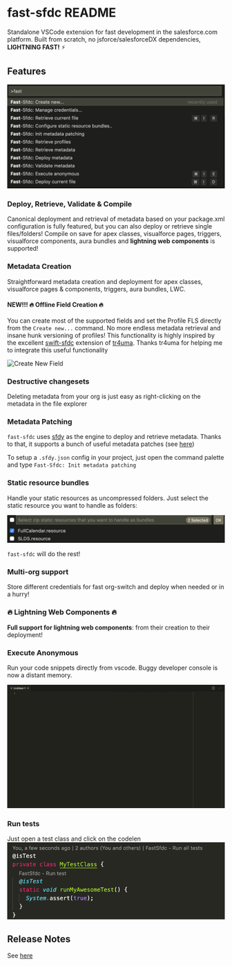 # fast-sfdc README

Standalone VSCode extension for fast development in the salesforce.com platform.
Built from scratch, no jsforce/salesforceDX dependencies, <b>LIGHTNING FAST!</b> ⚡️

## Features

![Command Palette](./images/commands.png "Command Palette")

### Deploy, Retrieve, Validate & Compile
Canonical deployment and retrieval of metadata based on your package.xml configuration is fully featured, but you can also deploy or retrieve single files/folders!
Compile on save for apex classes, visualforce pages, triggers, visualforce components, aura bundles and <b>lightning web components</b> is supported!

### Metadata Creation
Straightforward metadata creation and deployment for apex classes, visualforce pages & components, triggers, aura bundles, LWC.

#### NEW!!! 🔥 Offline Field Creation 🔥
You can create most of the supported fields and set the Profile FLS directly from the `Create new...` command. No more endless metadata retrieval and insane hunk versioning of profiles! This functionality is highly inspired by the excellent [swift-sfdc](https://marketplace.visualstudio.com/items?itemName=tr4uma.swift-sfdc) extension of [tr4uma](https://github.com/tr4uma). Thanks tr4uma for helping me to integrate this useful functionality

![Create New Field](./images/create-new-field.gif "Create new field")

### Destructive changesets
Deleting metadata from your org is just easy as right-clicking on the metadata in the file explorer

### Metadata Patching
`fast-sfdc` uses [sfdy](https://www.npmjs.com/package/sfdy) as the engine to deploy and retrieve metadata. Thanks to that, it supports a bunch of useful metadata patches (see [here](https://github.com/micheletriaca/sfdy#apply-standard-patches-to-metadata-after-retrieve))

To setup a `.sfdy.json` config in your project, just open the command palette and type `Fast-Sfdc: Init metadata patching`

### Static resource bundles
Handle your static resources as uncompressed folders. Just select the static resource you want to handle as folders:

![Command Palette](./images/static-resources.png "Static Resource Configuration")

`fast-sfdc` will do the rest!

### Multi-org support
Store different credentials for fast org-switch and deploy when needed or in a hurry!

### 🔥 Lightning Web Components 🔥
<b>Full support for lightning web components</b>: from their creation to their deployment!

### Execute Anonymous
Run your code snippets directly from vscode. Buggy developer console is now a distant memory.

![Execute Anonymous](./images/execute-anonymous.gif "Execute Anonymous")

### Run tests
Just open a test class and click on the codelen
![Tests](./images/tests.png "Tests")

## Release Notes

See [here](CHANGELOG.md)
